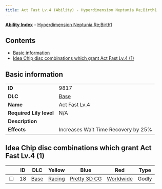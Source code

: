 ```yaml
---
title: Act Fast Lv.4 (Ability) - Hyperdimension Neptunia Re;Birth1
---
```


[**Ability Index**](/neptunia/rb1/ability/index.html) - [Hyperdimension Neptunia Re;Birth1](/neptunia/rb1)

## Contents

- [Basic information](#basic-information)
- [Idea Chip disc combinations which grant Act Fast Lv.4 (1)](#idea-chip-disc-combinations-which-grant-act-fast-lv4-1)

## Basic information

|   |   |
| -- | -- |
| **ID** | 9817
**DLC** | [Base](/neptunia/rb1/dlc/1-base.html)
**Name** | Act Fast Lv.4
**Required Lily level** | N/A
**Description** | 
**Effects** | Increases Wait Time Recovery by 25% |


## Idea Chip disc combinations which grant Act Fast Lv.4 (1)

|    | ID | DLC | Yellow | Blue | Red | Type |
| -- | -- | --- | ------ | ---- | --- | ---- |
| <input type="checkbox" id="rb1-item-1-18" class="trackbox" /> | 18 | [Base](/neptunia/rb1/dlc/1-base.html) | [Racing](/neptunia/rb1/item/1-5018-racing.html) | [Pretty 3D CG](/neptunia/rb1/item/1-5086-pretty-3d-cg.html) | [Worldwide](/neptunia/rb1/item/1-5157-worldwide.html) | Godly |
